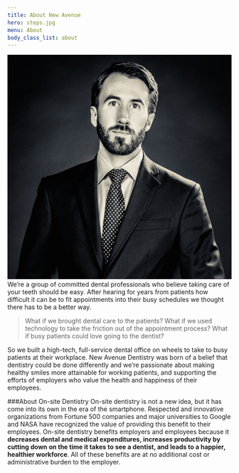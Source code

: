 ```yaml
---
title: About New Avenue
hero: steps.jpg
menu: About
body_class_list: about
---
```

![Dr. Foosheé](../images/feature/drfooshee.jpg?classes=float-right)
We’re a group of committed dental professionals who believe taking care of your teeth should be easy. After hearing for years from patients how difficult it can be to fit appointments into their busy schedules we thought there has to be a better way.

>What if we brought dental care to the patients? What if we used technology to take the friction out of the appointment process? What if busy patients could love going to the dentist?

So we built a high-tech, full-service dental office on wheels to take to busy patients at their workplace. New Avenue Dentistry was born of a belief that dentistry could be done differently and we’re passionate about making healthy smiles more attainable for working patients, and supporting the efforts of employers who value the health and happiness of their employees.

###About On-site Dentistry
On-site dentistry is not a new idea, but it has come into its own in the era of the smartphone. Respected and innovative organizations from Fortune 500 companies and major universities to Google and NASA have recognized the value of providing this benefit to their employees. On-site dentistry benefits employers and employees because it **decreases dental and medical expenditures, increases productivity by cutting down on the time it takes to see a dentist, and leads to a happier, healthier workforce**. All of these benefits are at no additional cost or administrative burden to the employer.
